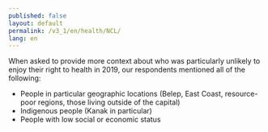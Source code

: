 ```yaml
---
published: false
layout: default
permalink: /v3_1/en/health/NCL/
lang: en
---
```

When asked to provide more context about who was particularly unlikely to enjoy their right to health in 2019, our respondents mentioned all of the following:

-	People in particular geographic locations (Belep, East Coast, resource-poor regions, those living outside of the capital)
-	Indigenous people (Kanak in particular)
-	People with low social or economic status

